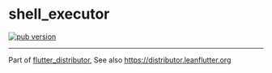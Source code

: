 # shell_executor

[![pub version][pub-image]][pub-url]

[pub-image]: https://img.shields.io/pub/v/shell_executor.svg
[pub-url]: https://pub.dev/packages/shell_executor

---

Part of [flutter_distributor](https://github.com/leanflutter/flutter_distributor), See also https://distributor.leanflutter.org